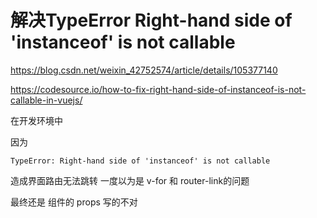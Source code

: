 # 解决TypeError Right-hand side of 'instanceof' is not callable

https://blog.csdn.net/weixin_42752574/article/details/105377140

https://codesource.io/how-to-fix-right-hand-side-of-instanceof-is-not-callable-in-vuejs/

在开发环境中

因为
```
TypeError: Right-hand side of 'instanceof' is not callable

```

造成界面路由无法跳转
一度以为是 v-for 和 router-link的问题

最终还是 组件的 props 写的不对
